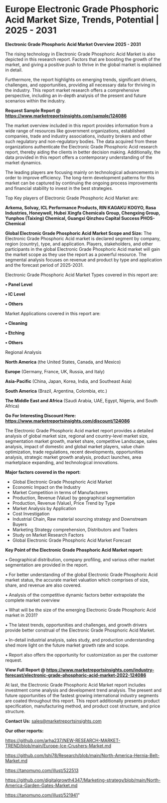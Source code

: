 # Europe Electronic Grade Phosphoric Acid Market Size, Trends, Potential | 2025 - 2031

<Strong> Electronic Grade Phosphoric Acid Market Overview 2025 - 2031</strong>

The rising technology in Electronic Grade Phosphoric Acid Market is also depicted in this research report. Factors that are boosting the growth of the market, and giving a positive push to thrive in the global market is explained in detail.

Furthermore, the report highlights on emerging trends, significant drivers, challenges, and opportunities, providing all necessary data for thriving in the industry. This report market research offers a comprehensive perspective, including an in-depth analysis of the present and future scenarios within the industry.

<strong>Request Sample Report @ <a href=https://www.marketreportsinsights.com/sample/124086>https://www.marketreportsinsights.com/sample/124086</a></strong>

The market overview included in this report provides information from a wide range of resources like government organizations, established companies, trade and industry associations, industry brokers and other such regulatory and non-regulatory bodies. The data acquired from these organizations authenticate the Electronic Grade Phosphoric Acid research report, thereby aiding the clients in better decision making. Additionally, the data provided in this report offers a contemporary understanding of the market dynamics.

The leading players are focusing mainly on technological advancements in order to improve efficiency. The long-term development patterns for this market can be captured by continuing the ongoing process improvements and financial stability to invest in the best strategies.

Top Key players of Electronic Grade Phosphoric Acid Market are:

<strong>Arkema, Solvay, ICL Performance Products, RIN KAGAKU KOGYO, Rasa Industries, Honeywell, Hubei Xingfa Chemicals Group, Chengxing Group, Yunphos (Taixing) Chemical, Guangxi Qinzhou Capital Success PHOS-Chemical</strong>

<strong><b>Global Electronic Grade Phosphoric Acid Market Scope and Size:</b></strong>
The Electronic Grade Phosphoric Acid market is declared segment by company, region (country), type, and application. Players, stakeholders, and other participants in the global Electronic Grade Phosphoric Acid market will gain the market scope as they use the report as a powerful resource. The segmental analysis focuses on revenue and product by type and application and the forecast period of 2025-2031.

Electronic Grade Phosphoric Acid Market Types covered in this report are:

<strong>• Panel Level

• IC Level

• Others</strong>

Market Applications covered in this report are:

<strong>• Cleaning

• Etching

• Others</strong> 

Regional Analysis

<strong>North America</strong> (the United States, Canada, and Mexico)

<strong>Europe</strong> (Germany, France, UK, Russia, and Italy)

<strong>Asia-Pacific</strong> (China, Japan, Korea, India, and Southeast Asia)

<strong>South America</strong> (Brazil, Argentina, Colombia, etc.)

<strong>The Middle East and Africa</strong> (Saudi Arabia, UAE, Egypt, Nigeria, and South Africa)

<strong>Go For Interesting Discount Here: <a href=https://www.marketreportsinsights.com/discount/124086>https://www.marketreportsinsights.com/discount/124086</a></strong>

The Electronic Grade Phosphoric Acid market report provides a detailed analysis of global market size, regional and country-level market size, segmentation market growth, market share, competitive Landscape, sales analysis, impact of domestic and global market players, value chain optimization, trade regulations, recent developments, opportunities analysis, strategic market growth analysis, product launches, area marketplace expanding, and technological innovations.

<strong><b>Major factors covered in the report:</b></strong>
<ul>
  <li>Global Electronic Grade Phosphoric Acid Market </li>
  <li>Economic Impact on the Industry</li>
  <li>Market Competition in terms of Manufacturers</li>
  <li>Production, Revenue (Value) by geographical segmentation</li>
  <li>Production, Revenue (Value), Price Trend by Type</li>
  <li>Market Analysis by Application</li>
  <li>Cost Investigation</li>
  <li>Industrial Chain, Raw material sourcing strategy and Downstream Buyers</li>
  <li>Marketing Strategy comprehension, Distributors and Traders</li>
  <li>Study on Market Research Factors</li>
  <li>Global Electronic Grade Phosphoric Acid Market Forecast</li>
</ul>

<strong><b>Key Point of the Electronic Grade Phosphoric Acid Market report:</b></strong>

• Geographical distribution, company profiling, and various other market segmentation are provided in the report.

• For better understanding of the global Electronic Grade Phosphoric Acid market status, the accurate market valuation which comprises of size, share, and revenue are also covered.

• Analysis of the competitive dynamic factors better extrapolate the complete market overview

• What will be the size of the emerging Electronic Grade Phosphoric Acid market in 2031?

• The latest trends, opportunities and challenges, and growth drivers provide better construal of the Electronic Grade Phosphoric Acid Market.

• In-detail industrial analysis, sales study, and production understanding shed more light on the future market growth rate and scope.

• Report also offers the opportunity for customization as per the customer request.

<strong><b>View Full Report @ <a href=https://www.marketreportsinsights.com/industry-forecast/electronic-grade-phosphoric-acid-market-2022-124086>https://www.marketreportsinsights.com/industry-forecast/electronic-grade-phosphoric-acid-market-2022-124086</a></b></strong>


At last, the Electronic Grade Phosphoric Acid Market report includes investment come analysis and development trend analysis. The present and future opportunities of the fastest growing international industry segments are coated throughout this report. This report additionally presents product specification, manufacturing method, and product cost structure, and price structure.

<strong>Contact Us:</strong>
sales@marketreportsinsights.com

<strong>Our other reports:</strong>

<a href=https://github.com/arha237/NEW-RESEARCH-MARKET-TREND/blob/main/Europe-Ice-Crushers-Market.md>https://github.com/arha237/NEW-RESEARCH-MARKET-TREND/blob/main/Europe-Ice-Crushers-Market.md</a>

<a href=https://github.com/Ishi78/Research/blob/main/North-America-Hernia-Belt-Market.md>https://github.com/Ishi78/Research/blob/main/North-America-Hernia-Belt-Market.md</a>

<a href=https://tanomuno.com/illust/522513>https://tanomuno.com/illust/522513</a>

<a href=https://github.com/digitalgrowth4347/Marketing-strategy/blob/main/North-America-Garden-Gates-Market.md>https://github.com/digitalgrowth4347/Marketing-strategy/blob/main/North-America-Garden-Gates-Market.md</a>

<a href=https://tanomuno.com/illust/521941>https://tanomuno.com/illust/521941</a>"

